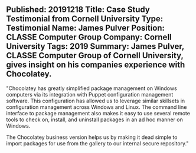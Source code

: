Published: 20191218
Title: Case Study Testimonial from Cornell University
Type: Testimonial
Name: James Pulver
Position: CLASSE Computer Group
Company: Cornell University
Tags: 2019
Summary: James Pulver, CLASSE Computer Group of Cornell University, gives insight on his companies experience with Chocolatey.
---
"Chocolatey has greatly simplified package management on Windows computers via its integration with Puppet configuration management software. This configuration has allowed us to leverage similar skillsets in configuration management across Windows and Linux. The command line interface to package management also makes it easy to use several remote tools to check on, install, and uninstall packages in an ad hoc manner on Windows.

The Chocolatey business version helps us by making it dead simple to import packages for use from the gallery to our internal secure repository."
